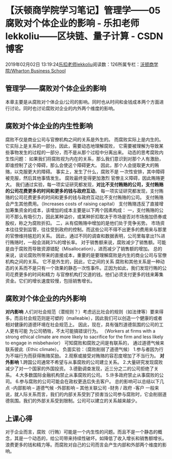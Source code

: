 
# 【沃顿商学院学习笔记】管理学——05腐败对个体企业的影响 - 乐扣老师lekkoliu——区块链、量子计算 - CSDN博客

2019年02月02日 13:19:24[乐扣老师lekkoliu](https://me.csdn.net/lsttoy)阅读数：126所属专栏：[沃顿商学院/Wharton Business School](https://blog.csdn.net/column/details/33347.html)



## 管理学——腐败对个体企业的影响
本章主要是从腐败对个体企业/公司的影响。同时也从时间和金钱成本两个方面进行讨论。同时也讨论腐败对企业的内外两个维度的影响。
## 腐败对个体企业的内生性影响
腐败不仅是商业公司与官僚机构之间​​的关系是外生的。 而腐败实际上是内生的。 它实际上是关系的一部分。因此，需要动态地理解腐败， 它需要被理解为导致某些事物发生的过程的一部分，而不是从那个过程中分离出来。
动态的思考腐败内生性问题：
如果我们将腐败视为内在的关系，那么我们意识到对那个人有激励，即谁控制了这个障碍，那么会使这个障碍更大。 因此，那个人会提取更大的贿赂，以克服更大的障碍。 事实上，发生了什么，腐败不是 一次性安排，其中障碍被克服，然后其他事情发生。 腐败最终变得更加激烈 官僚主义障碍，因此贿赂更大。
我们通过实验，每一项实证研究都发现，**对比不支付贿赂的公司，支付贿赂的公司花费更多的时间和更多的钱与政府互动**。
每一项实证研究都发现，支付贿赂的公司花费更多的时间和更多的钱与政府互动比不支付贿赂的公司。
支付贿赂会产生其他费用。（Increases costs of raising capital） 支付贿赂违反了直接增加筹集资金的成本，该增加的成本主要是以下两个因素构成：
一，支付贿赂的公司不那么有吸引力，因此某种溢价，或某种折扣取决于市场是否对市场施加债券或股权，称之为腐败折扣。
二，从有偿贿赂中增加的是他们处于竞争劣势。 市场资本往往受到监管，往往受到政府的控制。而这些公司不得不出更多的费用来与那里的官僚维持尴尬的关系。
因此，通过不同的调查和数据表明，公司里每拿出1%进行贿赂时，一般会消耗3%的增长率。
对于销售额来说，腐败减少了销售额。可能是由于腐败而导致资源错配（Misallocation），进而减少了销售额的增加。
总的来说，谈论腐败所带来的直接成本，重要的是要理解腐败是内生的商业公司与官僚机构之间​​的关系。 它不是外生的，因此，它之间的关系 腐败和其他关系是一种动态的关系而不是只有一个效果的静态一次性事件。正因为如此，我们发现行贿的公司花费更多的时间和精力 与官僚机构打交道的钱。他们必须支付更多的钱来筹集资金。它们的增长速度较慢，包括销售增长。
## 腐败对个体企业的内外影响
**对内影响**
人们对社会规范（潜规则？）考虑远比社会的规则（如法律等）要来得多。而且社会规范则是可塑的（malleable），因此我们可以创造一个健康的或者相对健康的道德环境在社会规范上。
因此，现在，具有强烈道德氛围的公司的工人更有可能 为公司牺牲，不太可能搞错误行为。 （Workers at firms with a strong ethical climate are more likely to sacrifice for the firm and less likely to engage in misbehavior）
可知腐败和腐败之间是有联系的， 通过道德气候来联系彼此（Ethic climate）。
负面实验：（腐败削弱了道德气候）
1.参与者因为行为不端行为而获得贿赂奖励。
2.观察或接受对贿赂的容忍度增加了不当行为。
**对外影响**
1.跨国公司通常不希望与从事腐败的公司建立关系。
2.大量研究发现腐败减少了对一个国家的外国投资。
3.德勤调查发现，近三分之二的公司拒绝了关系。
4.大多数国际金融机构禁止从事腐败的公司。
5.许多政府禁止从事腐败的公司。
6.参与腐败的公司可能会在政权更迭后失去客户。
总的影响可以总结以下几点
-内部影响 – 道德气候
-外部影响 – 其他关联公司
-财务 / 政府
-客户
一般来说，就人际关系而言，我们的内部关系受到了损害当公司参与腐败时，它会削弱道德氛围。我们的外部关系受到限制。公司可以建立的关系越来越少。
## 上课心得
对于企业而言，腐败（行贿）可能是一个内生性的问题。而且不是一个静态的概念，其是一个动态的，给公司带来持续性破坏。如降低了收入增长和销售额增长。浪费更多的钱和精力等。而腐败对自己的公司而言会产生内部和外部两个维度的影响。

